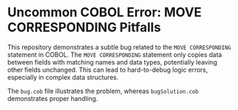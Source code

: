 # Uncommon COBOL Error: MOVE CORRESPONDING Pitfalls

This repository demonstrates a subtle bug related to the `MOVE CORRESPONDING` statement in COBOL.  The `MOVE CORRESPONDING` statement only copies data between fields with matching names and data types, potentially leaving other fields unchanged. This can lead to hard-to-debug logic errors, especially in complex data structures.

The `bug.cob` file illustrates the problem, whereas `bugSolution.cob` demonstrates proper handling.
